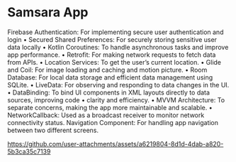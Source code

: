 # Samsara App

Firebase Authentication: For implementing secure user authentication and login
•
Secured Shared Preferences: For securely storing sensitive user data locally
•
Kotlin Coroutines: To handle asynchronous tasks and improve app performance.
•
Retrofit: For making network requests to fetch data from APIs.
•
Location Services: To get the user’s current location.
•
Glide and Coil: For image loading and caching and motion picture.
•
Room Database: For local data storage and efficient data management using SQLite.
•
LiveData: For observing and responding to data changes in the UI.
•
DataBinding: To bind UI components in XML layouts directly to data sources, improving code
•
clarity and efficiency.
•
MVVM Architecture: To separate concerns, making the app more maintainable and scalable.
•
NetworkCallback: Used as a broadcast receiver to monitor network connectivity status. Navigation Component: For handling app navigation between two different screens.

https://github.com/user-attachments/assets/a6219804-8d1d-4dab-a820-5b3ca35c7139


